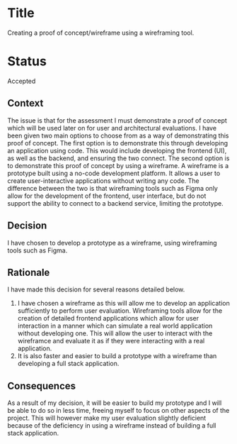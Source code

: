 # Title
Creating a proof of concept/wireframe using a wireframing tool. 
# Status
Accepted
 
## Context

The issue is that for the assessment I must demonstrate a proof of concept which will be used later on for user and architectural evaluations. I have been given two main options to choose from as a way of demonstrating this proof of concept. 
The first option is to demonstrate this through developing an application using code. This would include developing the frontend (UI), as well as the backend, and ensuring the two connect.
The second option is to demonstrate this proof of concept by using a wireframe. A wireframe is a prototype built using a no-code development platform. It allows a user to create user-interactive applications without writing any code. The difference between the two is that wireframing tools such as Figma only allow for the development of the frontend, user interface, but do not support the ability to connect to a backend service, limiting the prototype.

## Decision
I have chosen to develop a prototype as a wireframe, using wireframing tools such as Figma. 

## Rationale
I have made this decision for several reasons detailed below.
1. I have chosen a wireframe as this will allow me to develop an application sufficiently to perform user evaluation. Wireframing tools allow for the creation of detailed frontend applications which allow for user interaction in a manner which can simulate a real world application without developing one. This will allow the user to interact with the wireframce and evaluate it as if they were interacting with a real application.
2. It is also faster and easier to build a prototype with a wireframe than developing a full stack application. 

## Consequences
As a result of my decision, it will be easier to build my prototype and I will be able to do so in less time, freeing myself to focus on other aspects of the project. This will however make my user evaluation slightly deficient because of the deficiency in using a wireframe instead of building a full stack application.
